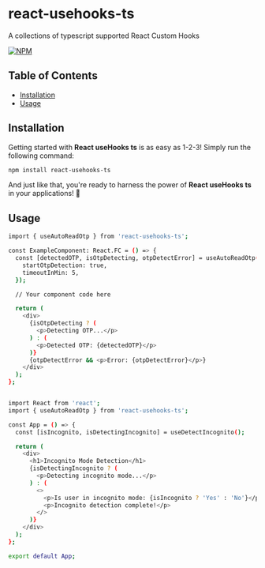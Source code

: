 # react-usehooks-ts
 A collections of typescript supported React Custom Hooks

[![NPM](https://img.shields.io/npm/v/react-usehooks-ts.svg)](https://www.npmjs.com/package/react-usehooks-ts)


## Table of Contents

- [Installation](#installation)
- [Usage](#usage)

## Installation

Getting started with **React useHooks ts** is as easy as 1-2-3! Simply run the following command:
```bash
npm install react-usehooks-ts
```

And just like that, you're ready to harness the power of **React useHooks ts** in your applications! 🚀

## Usage
```bash
import { useAutoReadOtp } from 'react-usehooks-ts';

const ExampleComponent: React.FC = () => {
  const [detectedOTP, isOtpDetecting, otpDetectError] = useAutoReadOtp({
    startOtpDetection: true,
    timeoutInMin: 5,
  });

  // Your component code here

  return (
    <div>
      {isOtpDetecting ? (
        <p>Detecting OTP...</p>
      ) : (
        <p>Detected OTP: {detectedOTP}</p>
      )}
      {otpDetectError && <p>Error: {otpDetectError}</p>}
    </div>
  );
};

```

```bash

import React from 'react';
import { useAutoReadOtp } from 'react-usehooks-ts';

const App = () => {
  const [isIncognito, isDetectingIncognito] = useDetectIncognito();

  return (
    <div>
      <h1>Incognito Mode Detection</h1>
      {isDetectingIncognito ? (
        <p>Detecting incognito mode...</p>
      ) : (
        <>
          <p>Is user in incognito mode: {isIncognito ? 'Yes' : 'No'}</p>
          <p>Incognito detection complete!</p>
        </>
      )}
    </div>
  );
};

export default App;


```
